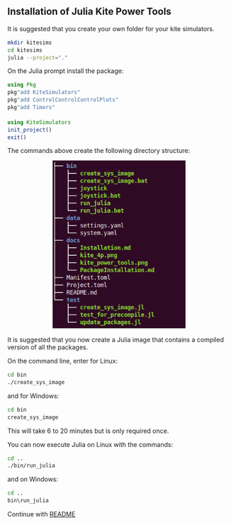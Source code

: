 ## Installation of Julia Kite Power Tools

It is suggested that you create your own folder for your kite simulators.
```bash
mkdir kitesims
cd kitesims
julia --project="."
```
On the Julia prompt install the package:
```julia
using Pkg
pkg"add KiteSimulators"
pkg"add ControlControlControlPlots"
pkg"add Timers"

using KiteSimulators
init_project()
exit()
```
The commands above create the following directory structure:

<p align="center"><img src="dir_structure.png" width="300" /></p>

It is suggested that you now create a Julia image that contains a compiled version of all the packages.

On the command line, enter for Linux:
```bash
cd bin
./create_sys_image
```
and for Windows:
```bash
cd bin
create_sys_image
```
This will take 6 to 20 minutes but is only required once.

You can now execute Julia on Linux with the commands:
```bash
cd ..
./bin/run_julia
```
and on Windows:
```bash
cd ..
bin\run_julia
```

Continue with [README](../README.md)
